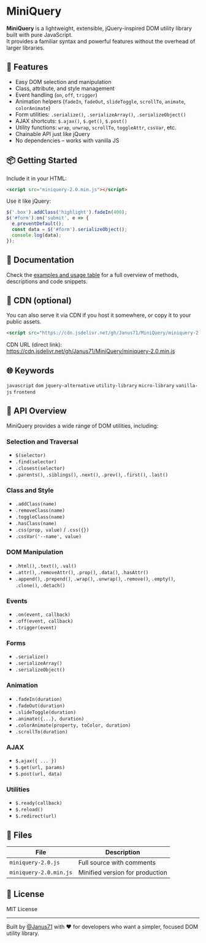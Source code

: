 # MiniQuery

**MiniQuery** is a lightweight, extensible, jQuery-inspired DOM utility library built with pure JavaScript.  
It provides a familiar syntax and powerful features without the overhead of larger libraries.

## 🚀 Features

- Easy DOM selection and manipulation
- Class, attribute, and style management
- Event handling (`on`, `off`, `trigger`)
- Animation helpers (`fadeIn`, `fadeOut`, `slideToggle`, `scrollTo`, `animate`, `colorAnimate`)
- Form utilities: `.serialize()`, `.serializeArray()`, `.serializeObject()`
- AJAX shortcuts: `$.ajax()`, `$.get()`, `$.post()`
- Utility functions: `wrap`, `unwrap`, `scrollTo`, `toggleAttr`, `cssVar`, etc.
- Chainable API just like jQuery
- No dependencies – works with vanilla JS

## 📦 Getting Started

Include it in your HTML:

```html
<script src="miniquery-2.0.min.js"></script>
```

Use it like jQuery:

```javascript
$('.box').addClass('highlight').fadeIn(400);
$('#form').on('submit', e => {
  e.preventDefault();
  const data = $('#form').serializeObject();
  console.log(data);
});
```
## 📘 Documentation

Check the [examples and usage table](https://janus71.github.io/MiniQuery/index.html) for a full overview of methods, descriptions and code snippets.

## 🧩 CDN (optional)

You can also serve it via CDN if you host it somewhere, or copy it to your public assets.

<!-- Include MiniQuery via jsDelivr CDN -->

```html
<script src="https://cdn.jsdelivr.net/gh/Janus71/MiniQuery/miniquery-2.0.min.js"></script>
```

CDN URL (direct link):  
https://cdn.jsdelivr.net/gh/Janus71/MiniQuery/miniquery-2.0.min.js

## 🌐 Keywords

`javascript` `dom` `jquery-alternative` `utility-library` `micro-library` `vanilla-js` `frontend`

## 🔧 API Overview

MiniQuery provides a wide range of DOM utilities, including:

### Selection and Traversal

- `$(selector)`
- `.find(selector)`
- `.closest(selector)`
- `.parents()`, `.siblings()`, `.next()`, `.prev()`, `.first()`, `.last()`

### Class and Style

- `.addClass(name)`
- `.removeClass(name)`
- `.toggleClass(name)`
- `.hasClass(name)`
- `.css(prop, value)` / `.css({})`
- `.cssVar('--name', value)`

### DOM Manipulation

- `.html()`, `.text()`, `.val()`
- `.attr()`, `.removeAttr()`, `.prop()`, `.data()`, `.hasAttr()`
- `.append()`, `.prepend()`, `.wrap()`, `.unwrap()`, `.remove()`, `.empty()`, `.clone()`, `.detach()`

### Events

- `.on(event, callback)`
- `.off(event, callback)`
- `.trigger(event)`

### Forms

- `.serialize()`
- `.serializeArray()`
- `.serializeObject()`

### Animation

- `.fadeIn(duration)`
- `.fadeOut(duration)`
- `.slideToggle(duration)`
- `.animate({...}, duration)`
- `.colorAnimate(property, toColor, duration)`
- `.scrollTo(duration)`

### AJAX

- `$.ajax({ ... })`
- `$.get(url, params)`
- `$.post(url, data)`

### Utilities

- `$.ready(callback)`
- `$.reload()`
- `$.redirect(url)`

## 📁 Files

| File                  | Description                    |
|-----------------------|--------------------------------|
| `miniquery-2.0.js`    | Full source with comments      |
| `miniquery-2.0.min.js`| Minified version for production|

## 📄 License

MIT License

---

Built by [@Janus71](https://github.com/Janus71) with ❤️ for developers who want a simpler, focused DOM utility library.


